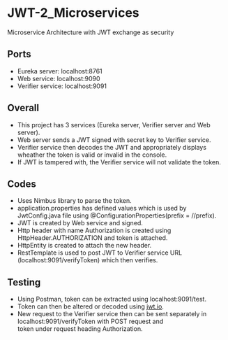 # JWT-2_Microservices
Microservice Architecture with JWT exchange as security

## Ports
- Eureka server: localhost:8761
- Web service: localhost:9090
- Verifier service: localhost:9091


## Overall
- This project has 3 services (Eureka server, Verifier server and Web server). <br>
- Web server sends a JWT signed with secret key to Verifier service.<br>
- Verifier service then decodes the JWT and appropriately displays wheather the token is valid or invalid in the console.<br>
- If JWT is tampered with, the Verifier service will not validate the token.<br>

## Codes
- Uses Nimbus library to parse the token.<br>
- application.properties has defined values which is used by JwtConfig.java file using @ConfigurationProperties(prefix = //prefix).<br>
- JWT is created by Web service and signed. <br>
- Http header with name Authorization is created using HttpHeader.AUTHORIZATION and token is attached. <br>
- HttpEntity is created to attach the new header. <br>
- RestTemplate is used to post JWT to Verifier service URL (localhost:9091/verifyToken) which then verifies. <br>

## Testing
- Using Postman, token can be extracted using localhost:9091/test. <br>
- Token can then be altered or decoded using [jwt.io](http://jwt.io). <br>
- New request to the Verifier service then can be sent separately in localhost:9091/verifyToken with POST request and<br>
token under request heading Authorization.
